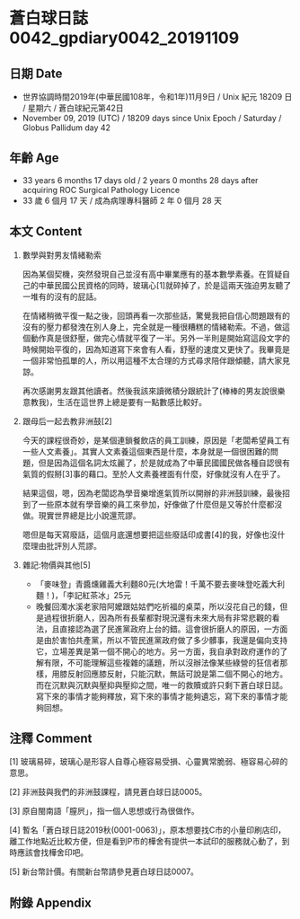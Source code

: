 [_metadata_:encoding]: - "utf-8"
[_metadata_:fileformat]: - "markdown"
[_metadata_:MIME_type]: - "text/plain"
[_metadata_:markdown_version]: - "commonmark version 0.29"
[_metadata_:markdown_spec]: - "https://spec.commonmark.org/0.29/"

# 蒼白球日誌0042_gpdiary0042_20191109 #

## 日期 Date ##

* 世界協調時間2019年(中華民國108年，令和1年)11月9日 / Unix 紀元 18209 日 / 星期六 / 蒼白球紀元第42日
* November 09, 2019 (UTC) / 18209 days since Unix Epoch / Saturday / Globus Pallidum day 42

## 年齡 Age ##

* 33 years 6 months 17 days old / 2 years 0 months 28 days after acquiring ROC Surgical Pathology Licence
* 33 歲 6 個月 17 天 / 成為病理專科醫師 2 年 0 個月 28 天

## 本文 Content ##

1. 數學與對男友情緒勒索

    因為某個契機，突然發現自己並沒有高中畢業應有的基本數學素養。在質疑自己的中華民國公民資格的同時，玻璃心[1]就碎掉了，於是這兩天強迫男友聽了一堆有的沒有的屁話。

    在情緒稍微平復一點之後，回頭再看一次那些話，驚覺我把自信心問題跟有的沒有的壓力都發洩在別人身上，完全就是一種很糟糕的情緒勒索。不過，做這個動作真是很舒壓，做完心情就平復了一半。另外一半則是開始寫這段文字的時候開始平復的，因為知道寫下來會有人看，舒壓的速度又更快了。我畢竟是一個非常怕孤單的人，所以用這種不太合理的方式尋求陪伴跟傾聽，請大家見諒。

    再次感謝男友跟其他讀者。然後我該來讀微積分跟統計了(棒棒的男友說很樂意教我)，生活在這世界上總是要有一點數感比較好。

2. 跟母后一起去教非洲鼓[2]

    今天的課程很奇妙，是某個連鎖餐飲店的員工訓練，原因是「老闆希望員工有一些人文素養」。其實人文素養這個東西是什麼，本身就是一個很困難的問題，但是因為這個名詞太炫麗了，於是就成為了中華民國國民做各種自認很有氣質的假掰[3]事的藉口。至於人文素養裡面有什麼，好像就沒有人在乎了。

    結果這個，嗯，因為老闆認為學音樂增進氣質所以開辦的非洲鼓訓練，最後招到了一些原本就有學音樂的員工來參加，好像做了什麼但是又等於什麼都沒做。現實世界總是比小說還荒謬。

    嗯但是每天寫廢話，這個月底還想要把這些廢話印成書[4]的我，好像也沒什麼理由批評別人荒謬。

3. 雜記:物價與其他[5]

    * 「麥味登」青醬燻雞義大利麵80元(大地雷！千萬不要去麥味登吃義大利麵！)，「李記紅茶冰」25元
    * 晚餐回濁水溪老家陪阿嬤跟姑姑們吃祈福的桌菜，所以沒花自己的錢，但是過程很折磨人，因為所有長輩都對現況還有未來大局有非常悲觀的看法，且直接認為選了民進黨政府上台的錯。這會很折磨人的原因，一方面是由於害怕共產黨，所以不管民進黨政府做了多少髒事，我還是偏向支持它，立場差異是第一個不開心的地方。另一方面，我自承對政府運作的了解有限，不可能理解這些複雜的議題，所以沒辦法像某些綠營的狂信者那樣，用膝反射回應膝反射，只能沉默，無話可說是第二個不開心的地方。而在沉默與沉默與壓抑與壓抑之間，唯一的救贖或許只剩下蒼白球日誌。寫下來的事情才能夠釋放，寫下來的事情才能夠遺忘，寫下來的事情才能夠回想。


## 注釋 Comment ##

[1] 玻璃易碎，玻璃心是形容人自尊心極容易受損、心靈異常脆弱、極容易心碎的意思。

[2] 非洲鼓與我們的非洲鼓課程，請見蒼白球日誌0005。

[3] 原自閩南語「膣屄」，指一個人思想或行為很做作。

[4] 暫名「蒼白球日誌2019秋(0001-0063)」，原本想要找C市的小量印刷店印，離工作地點近比較方便，但是看到P市的樺舍有提供一本試印的服務就心動了，到時應該會找樺舍印吧。

[5] 新台幣計價。有關新台幣請參見蒼白球日誌0007。

## 附錄 Appendix ##
